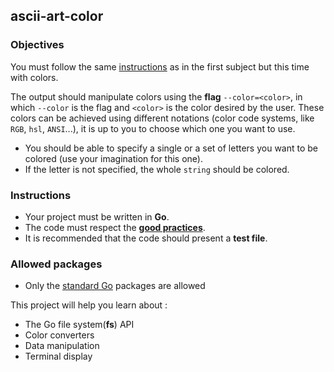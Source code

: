 ## ascii-art-color

### Objectives

You must follow the same [instructions](https://[[DOMAIN]]/root/public/src/branch/master/subjects/ascii-art) as in the first subject but this time with colors.

The output should manipulate colors using the **flag** `--color=<color>`, in which `--color` is the flag and `<color>` is the color desired by the user. These colors can be achieved using different notations (color code systems, like `RGB`, `hsl`, `ANSI`...), it is up to you to choose which one you want to use.

- You should be able to specify a single or a set of letters you want to be colored (use your imagination for this one).
- If the letter is not specified, the whole `string` should be colored.

### Instructions

- Your project must be written in **Go**.
- The code must respect the [**good practices**](https://[[DOMAIN]]/root/public/src/branch/master/subjects/good-practices/README.md).
- It is recommended that the code should present a **test file**.

### Allowed packages

- Only the [standard Go](https://golang.org/pkg/) packages are allowed

This project will help you learn about :

- The Go file system(**fs**) API
- Color converters
- Data manipulation
- Terminal display
